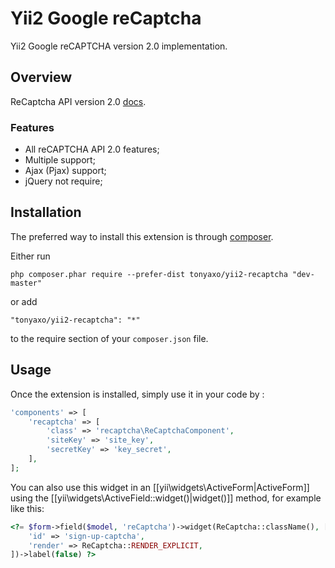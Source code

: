 Yii2 Google reCaptcha
=====================
Yii2 Google reCAPTCHA version 2.0 implementation.

Overview
--------

ReCaptcha API version 2.0 [docs](https://developers.google.com/recaptcha/intro).

### Features

* All reCAPTCHA API 2.0 features;
* Multiple support; 
* Ajax (Pjax) support;
* jQuery not require;

Installation
------------

The preferred way to install this extension is through [composer](http://getcomposer.org/download/).

Either run

```
php composer.phar require --prefer-dist tonyaxo/yii2-recaptcha "dev-master"
```

or add

```
"tonyaxo/yii2-recaptcha": "*"
```

to the require section of your `composer.json` file.


Usage
-----

Once the extension is installed, simply use it in your code by  :

```php
'components' => [
    'recaptcha' => [
        'class' => 'recaptcha\ReCaptchaComponent',
        'siteKey' => 'site_key',
        'secretKey' => 'key_secret',
    ],
];
```

You can also use this widget in an [[yii\widgets\ActiveForm|ActiveForm]] using the [[yii\widgets\ActiveField::widget()|widget()]]
method, for example like this:

```php
<?= $form->field($model, 'reCaptcha')->widget(ReCaptcha::className(), [
    'id' => 'sign-up-captcha',
    'render' => ReCaptcha::RENDER_EXPLICIT,
])->label(false) ?>
```